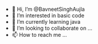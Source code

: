 - 👋 Hi, I’m @BavneetSinghAujla
- 👀 I’m interested in basic code
- 🌱 I’m currently learning java
- 💞️ I’m looking to collaborate on ...
- 📫 How to reach me ...

<!---
BavneetSinghAujla/BavneetSinghAujla is a ✨ special ✨ repository because its `README.md` (this file) appears on your GitHub profile.
You can click the Preview link to take a look at your changes.
--->
